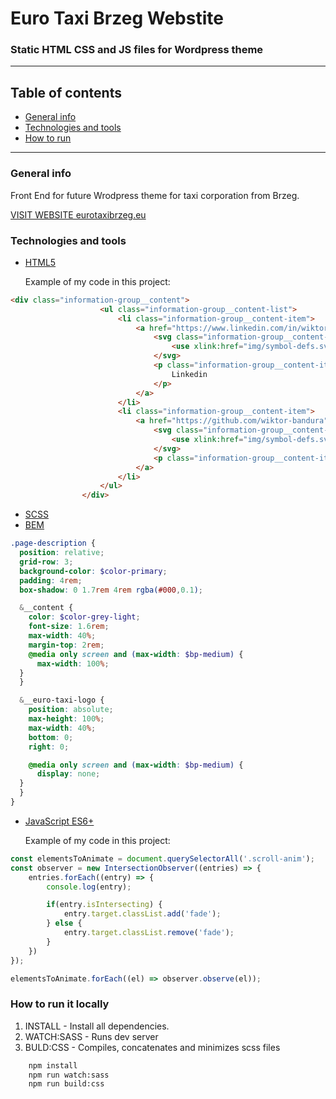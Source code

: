 # Euro Taxi Brzeg Webstite
### Static HTML CSS and JS files for Wordpress theme
---
## Table of contents
- [General info](#general-info)
- [Technologies and tools](#technologies-and-tools)
- [How to run](#how-to-run)
---

### General info
Front End for future Wrodpress theme for taxi corporation from Brzeg. 

[VISIT WEBSITE eurotaxibrzeg.eu]('https://eurotaxibrzeg.eu')

### Technologies and tools 


* [HTML5]('https://html5.org/')

  Example of my code in this project:
```html
<div class="information-group__content">
                    <ul class="information-group__content-list">
                        <li class="information-group__content-item">
                            <a href="https://www.linkedin.com/in/wiktor-bandura/" target="_blank" class="information-group__content-item-link">
                                <svg class="information-group__content-item-icon">
                                    <use xlink:href="img/symbol-defs.svg#icon-linkedin2"></use>
                                </svg>
                                <p class="information-group__content-item-text">
                                    Linkedin
                                </p>
                            </a>
                        </li>
                        <li class="information-group__content-item">
                            <a href="https://github.com/wiktor-bandura" target="_blank" class="information-group__content-item-link">
                                <svg class="information-group__content-item-icon">
                                    <use xlink:href="img/symbol-defs.svg#icon-github"></use>
                                </svg>
                                <p class="information-group__content-item-text">Github</p>
                            </a>
                        </li>
                    </ul>
                </div>
```

* [SCSS]('https://sass-lang.com/')
* [BEM]('https://getbem.com/')

```scss
.page-description {
  position: relative;
  grid-row: 3;
  background-color: $color-primary;
  padding: 4rem;
  box-shadow: 0 1.7rem 4rem rgba(#000,0.1);

  &__content {
    color: $color-grey-light;
    font-size: 1.6rem;
    max-width: 40%;
    margin-top: 2rem;
    @media only screen and (max-width: $bp-medium) {
      max-width: 100%;
  }
  }

  &__euro-taxi-logo {
    position: absolute;
    max-height: 100%;
    max-width: 40%;
    bottom: 0;
    right: 0;

    @media only screen and (max-width: $bp-medium) {
      display: none;
  }
  }
}
```
* [JavaScript ES6+]('https://www.javascript.com/')
  
  Example of my code in this project:

```js
const elementsToAnimate = document.querySelectorAll('.scroll-anim');
const observer = new IntersectionObserver((entries) => {
    entries.forEach((entry) => {
        console.log(entry);

        if(entry.isIntersecting) {
            entry.target.classList.add('fade');
        } else {
            entry.target.classList.remove('fade');
        }
    })
});

elementsToAnimate.forEach((el) => observer.observe(el));
```

### How to run it locally

1. INSTALL - Install all dependencies.
2. WATCH:SASS - Runs dev server
3. BULD:CSS - Compiles, concatenates and minimizes scss files

```bash
    npm install
    npm run watch:sass
    npm run build:css
```